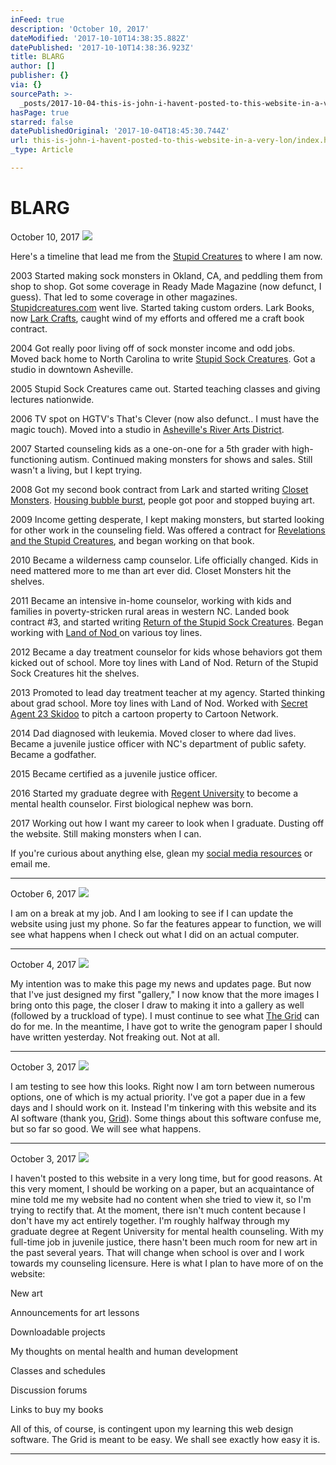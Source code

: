```yaml
---
inFeed: true
description: 'October 10, 2017'
dateModified: '2017-10-10T14:38:35.882Z'
datePublished: '2017-10-10T14:38:36.923Z'
title: BLARG
author: []
publisher: {}
via: {}
sourcePath: >-
  _posts/2017-10-04-this-is-john-i-havent-posted-to-this-website-in-a-very-lon.md
hasPage: true
starred: false
datePublishedOriginal: '2017-10-04T18:45:30.744Z'
url: this-is-john-i-havent-posted-to-this-website-in-a-very-lon/index.html
_type: Article

---
```

# BLARG

October 10, 2017
![](https://the-grid-user-content.s3-us-west-2.amazonaws.com/872ac8dc-5f2a-43b8-9f2b-cf049a849f9c.jpg)

Here's a timeline that lead me from the [Stupid Creatures][0] to where I am now. 

2003 Started making sock monsters in Okland, CA, and peddling them from shop to shop. Got some coverage in Ready Made Magazine (now defunct, I guess). That led to some coverage in other magazines. [Stupidcreatures.com][0] went live. Started taking custom orders. Lark Books, now [Lark Crafts][1], caught wind of my efforts and offered me a craft book contract. 

2004 Got really poor living off of sock monster income and odd jobs. Moved back home to North Carolina to write [Stupid Sock Creatures][2]. Got a studio in downtown Asheville. 

2005 Stupid Sock Creatures came out. Started teaching classes and giving lectures nationwide. 

2006 TV spot on HGTV's That's Clever (now also defunct.. I must have the magic touch). Moved into a studio in [Asheville's River Arts District][3].

2007 Started counseling kids as a one-on-one for a 5th grader with high-functioning autism. Continued making monsters for shows and sales. Still wasn't a living, but I kept trying.

2008 Got my second book contract from Lark and started writing [Closet Monsters][4]. [Housing bubble burst][5], people got poor and stopped buying art. 

2009 Income getting desperate, I kept making monsters, but started looking for other work in the counseling field. Was offered a contract for [Revelations and the Stupid Creatures][6], and began working on that book. 

2010 Became a wilderness camp counselor. Life officially changed. Kids in need mattered more to me than art ever did. Closet Monsters hit the shelves. 

2011 Became an intensive in-home counselor, working with kids and families in poverty-stricken rural areas in western NC. Landed book contract \#3, and started writing [Return of the Stupid Sock Creatures][7]. Began working with [Land of Nod ][8]on various toy lines. 

2012 Became a day treatment counselor for kids whose behaviors got them kicked out of school. More toy lines with Land of Nod. Return of the Stupid Sock Creatures hit the shelves. 

2013 Promoted to lead day treatment teacher at my agency. Started thinking about grad school. More toy lines with Land of Nod. Worked with [Secret Agent 23 Skidoo][9] to pitch a cartoon property to Cartoon Network. 

2014 Dad diagnosed with leukemia. Moved closer to where dad lives. Became a juvenile justice officer with NC's department of public safety. Became a godfather. 

2015 Became certified as a juvenile justice officer. 

2016 Started my graduate degree with [Regent University][10] to become a mental health counselor. First biological nephew was born. 

2017 Working out how I want my career to look when I graduate. Dusting off the website. Still making monsters when I can. 

If you're curious about anything else, glean my [social media resources][11] or email me. 

---

October 6, 2017
![](https://the-grid-user-content.s3-us-west-2.amazonaws.com/58df03cb-2cd5-40a7-8d52-f3a4bc46e77c.jpg)

I am on a break at my job. And I am looking to see if I can update the website using just my phone. So far the features appear to function, we will see what happens when I check out what I did on an actual computer.

---

October 4, 2017
![](https://s3-us-west-2.amazonaws.com/the-grid-img/p/5a2b6a44cee7b1a2cdacb50ef0f98542c0b21a08.jpg)

My intention was to make this page my news and updates page. But now that I've just designed my first "gallery," I now know that the more images I bring onto this page, the closer I draw to making it into a gallery as well (followed by a truckload of type). I must continue to see what [The Grid][12] can do for me. In the meantime, I have got to write the genogram paper I should have written yesterday. Not freaking out. Not at all.

---

October 3, 2017
![](https://s3-us-west-2.amazonaws.com/the-grid-img/p/e3fda9ac83cbe08ffa8dd1127f7132856ae2098d.jpg)

I am testing to see how this looks. Right now I am torn between numerous options, one of which is my actual priority. I've got a paper due in a few days and I should work on it. Instead I'm tinkering with this website and its AI software (thank you, [Grid][13]). Some things about this software confuse me, but so far so good. We will see what happens.

---

October 3, 2017
![](https://the-grid-user-content.s3-us-west-2.amazonaws.com/3b67e4ec-4b78-4260-a50c-2bfdda734969.jpg)

I haven't posted to this website in a very long time, but for good reasons. At this very moment, I should be working on a paper, but an acquaintance of mine told me my website had no content when she tried to view it, so I'm trying to rectify that. At the moment, there isn't much content because I don't have my act entirely together. I'm roughly halfway through my graduate degree at Regent University for mental health counseling. With my full-time job in juvenile justice, there hasn't been much room for new art in the past several years. That will change when school is over and I work towards my counseling licensure. Here is what I plan to have more of on the website:

New art

Announcements for art lessons

Downloadable projects

My thoughts on mental health and human development

Classes and schedules

Discussion forums

Links to buy my books

All of this, of course, is contingent upon my learning this web design software. The Grid is meant to be easy. We shall see exactly how easy it is.

---



[0]: http://www.stupidcreatures.com/
[1]: http://larkcrafts.com/
[2]: https://www.amazon.com/Stupid-Sock-Creatures-Lovable-Cast-off/dp/1579906109/ref=asap_bc?ie=UTF8
[3]: http://www.riverartsdistrict.com/ "Yuppified"
[4]: https://www.amazon.com/Closet-Monsters-Stitch-Creatures-Clothing/dp/1600596045/ref=asap_bc?ie=UTF8
[5]: https://www.americanprogress.org/issues/economy/reports/2017/04/13/430424/2008-housing-crisis/ "Thank you Wall Street"
[6]: https://www.amazon.com/Revelations-Stupid-Creatures-John-Murphy/dp/0982075456/ref=asap_bc?ie=UTF8
[7]: https://www.amazon.com/Return-Stupid-Sock-Creatures-Evolutions/dp/1454702842/ref=asap_bc?ie=UTF8 "Fan Favorite"
[8]: https://www.landofnod.com/
[9]: http://secretagent23skidoo.com/
[10]: http://learn.regent.edu/
[11]: http://johnmurphy.institute/social-media-ugh "Not posting my FB"
[12]: http://thegrid.io/
[13]: https://thegrid.io/